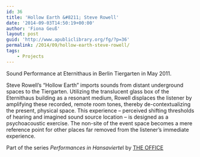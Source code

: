 ```yaml
---
id: 36
title: 'Hollow Earth &#8211; Steve Rowell'
date: '2014-09-03T14:50:19+00:00'
author: 'Fiona Geuß'
layout: post
guid: 'http://www.apubliclibrary.org/fg/?p=36'
permalink: /2014/09/hollow-earth-steve-rowell/
tags:
    - Projects
---
```


Sound Performance at Eternithaus in Berlin Tiergarten in May 2011.

Steve Rowell’s “Hollow Earth” imports sounds from distant underground spaces to the Tiergarten. Utilizing the translucent glass box of the Eternithaus building as a resonant medium, Rowell displaces the listener by amplifying these recorded, remote room tones, thereby de-contextualizing the present, physical space. This experience – perceived shifting thresholds of hearing and imagined sound source location – is designed as a psychoacoustic exercise. The non-site of the event space becomes a mere reference point for other places far removed from the listener’s immediate experience.

<!--more-->

Part of the series *Performances in Hansavierte*l by [THE OFFICE](http://www.theoffice.li/index2.html)